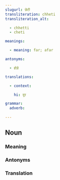 ```yaml
---
slugurl: छेटी
transliteration: chheti
transliteration_alt:

  - chhetti
  - cheti

meanings:

  - meaning: far; afar

antonyms:

  - होड़े

translations:

  - context:

    hi: दूर

grammar:
  adverb:
  
---
```


## Noun

<!-- <fos :grammar="grammar" ></fos> -->

### Meaning

<meaning :meanings="meanings" ></meaning>

### Antonyms

<ant :ant="antonyms" ></ant>

### Translation

<translation :translation="translations" ></translation>
